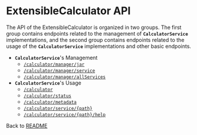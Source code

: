 ExtensibleCalculator API
========================

The API of the ExtensibleCalculator is organized in two groups. The first group contains endpoints related to the management
of **`CalculatorService`** implementations, and the second group contains endpoints related to the usage of 
the **`CalculatorService`** implementations and other basic endpoints.

* **`CalculatorService`**'s Management
    *    [`/calculator/manager/jar`](./calculator_manager_jar.md)
    *    [`/calculator/manager/service`](./calculator_manager_service.md)
    *    [`/calculator/manager/allServices`](./calculator_manager_allservices.md)
* **`CalculatorService`**'s Usage
    *    [`/calculator`](./calculator.md)
    *    [`/calculator/status`](./calculator_status.md)
    *    [`/calculator/metadata`](./calculator_metadata.md)
    *    [`/calculator/service/{path}`](./calculator_service_path.md)
    *    [`/calculator/service/{path}/help`](./calculator_service_path_help.md)

Back to [README](../README.md)